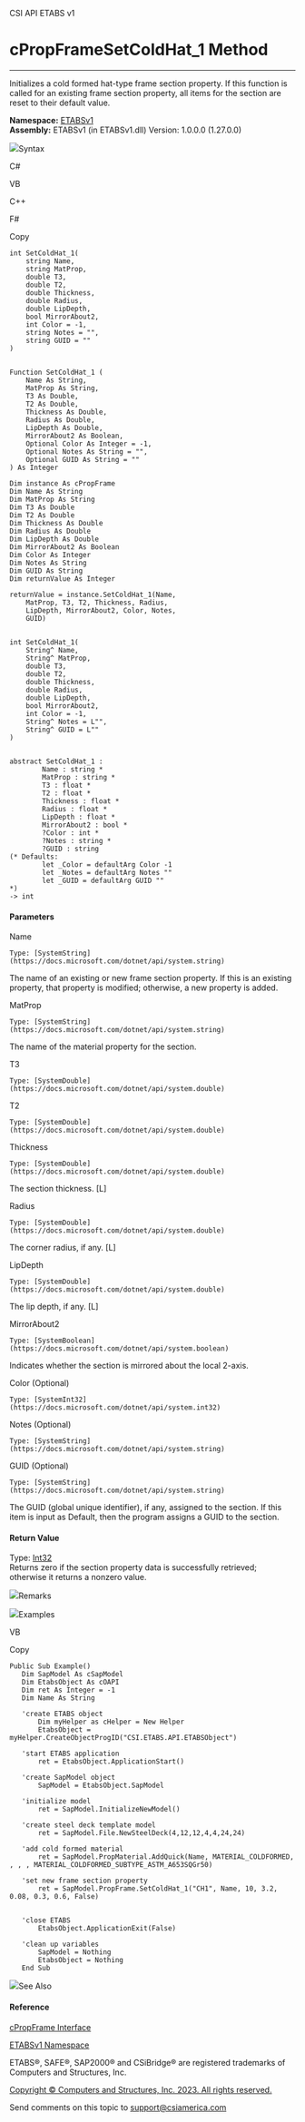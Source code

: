 ﻿

CSI API ETABS v1

# cPropFrameSetColdHat_1 Method  
  
---  
  
Initializes a cold formed hat-type frame section property. If this function is
called for an existing frame section property, all items for the section are
reset to their default value.

**Namespace:** [ETABSv1](2780f1b8-2033-5289-2298-1cdb2a7508d9.htm)  
**Assembly:** ETABSv1 (in ETABSv1.dll) Version: 1.0.0.0 (1.27.0.0)

![](../icons/SectionExpanded.png)Syntax

C#

VB

C++

F#

Copy

    
    
    int SetColdHat_1(
    	string Name,
    	string MatProp,
    	double T3,
    	double T2,
    	double Thickness,
    	double Radius,
    	double LipDepth,
    	bool MirrorAbout2,
    	int Color = -1,
    	string Notes = "",
    	string GUID = ""
    )
    
    
    Function SetColdHat_1 ( 
    	Name As String,
    	MatProp As String,
    	T3 As Double,
    	T2 As Double,
    	Thickness As Double,
    	Radius As Double,
    	LipDepth As Double,
    	MirrorAbout2 As Boolean,
    	Optional Color As Integer = -1,
    	Optional Notes As String = "",
    	Optional GUID As String = ""
    ) As Integer
    
    Dim instance As cPropFrame
    Dim Name As String
    Dim MatProp As String
    Dim T3 As Double
    Dim T2 As Double
    Dim Thickness As Double
    Dim Radius As Double
    Dim LipDepth As Double
    Dim MirrorAbout2 As Boolean
    Dim Color As Integer
    Dim Notes As String
    Dim GUID As String
    Dim returnValue As Integer
    
    returnValue = instance.SetColdHat_1(Name, 
    	MatProp, T3, T2, Thickness, Radius, 
    	LipDepth, MirrorAbout2, Color, Notes, 
    	GUID)
    
    
    int SetColdHat_1(
    	String^ Name, 
    	String^ MatProp, 
    	double T3, 
    	double T2, 
    	double Thickness, 
    	double Radius, 
    	double LipDepth, 
    	bool MirrorAbout2, 
    	int Color = -1, 
    	String^ Notes = L"", 
    	String^ GUID = L""
    )
    
    
    abstract SetColdHat_1 : 
            Name : string * 
            MatProp : string * 
            T3 : float * 
            T2 : float * 
            Thickness : float * 
            Radius : float * 
            LipDepth : float * 
            MirrorAbout2 : bool * 
            ?Color : int * 
            ?Notes : string * 
            ?GUID : string 
    (* Defaults:
            let _Color = defaultArg Color -1
            let _Notes = defaultArg Notes ""
            let _GUID = defaultArg GUID ""
    *)
    -> int 
    

#### Parameters

Name

    Type: [SystemString](https://docs.microsoft.com/dotnet/api/system.string)  
The name of an existing or new frame section property. If this is an existing
property, that property is modified; otherwise, a new property is added.

MatProp

    Type: [SystemString](https://docs.microsoft.com/dotnet/api/system.string)  
The name of the material property for the section.

T3

    Type: [SystemDouble](https://docs.microsoft.com/dotnet/api/system.double)  

T2

    Type: [SystemDouble](https://docs.microsoft.com/dotnet/api/system.double)  

Thickness

    Type: [SystemDouble](https://docs.microsoft.com/dotnet/api/system.double)  
The section thickness. [L]

Radius

    Type: [SystemDouble](https://docs.microsoft.com/dotnet/api/system.double)  
The corner radius, if any. [L]

LipDepth

    Type: [SystemDouble](https://docs.microsoft.com/dotnet/api/system.double)  
The lip depth, if any. [L]

MirrorAbout2

    Type: [SystemBoolean](https://docs.microsoft.com/dotnet/api/system.boolean)  
Indicates whether the section is mirrored about the local 2-axis.

Color (Optional)

    Type: [SystemInt32](https://docs.microsoft.com/dotnet/api/system.int32)  

Notes (Optional)

    Type: [SystemString](https://docs.microsoft.com/dotnet/api/system.string)  

GUID (Optional)

    Type: [SystemString](https://docs.microsoft.com/dotnet/api/system.string)  
The GUID (global unique identifier), if any, assigned to the section. If this
item is input as Default, then the program assigns a GUID to the section.

#### Return Value

Type: [Int32](https://docs.microsoft.com/dotnet/api/system.int32)  
Returns zero if the section property data is successfully retrieved; otherwise
it returns a nonzero value.

![](../icons/SectionExpanded.png)Remarks

![](../icons/SectionExpanded.png)Examples

VB

Copy

    
    
    Public Sub Example()
       Dim SapModel As cSapModel
       Dim EtabsObject As cOAPI
       Dim ret As Integer = -1
       Dim Name As String
    
       'create ETABS object
           Dim myHelper as cHelper = New Helper
           EtabsObject = myHelper.CreateObjectProgID("CSI.ETABS.API.ETABSObject")
    
       'start ETABS application
           ret = EtabsObject.ApplicationStart()
    
       'create SapModel object
           SapModel = EtabsObject.SapModel
    
       'initialize model
           ret = SapModel.InitializeNewModel()
    
       'create steel deck template model
           ret = SapModel.File.NewSteelDeck(4,12,12,4,4,24,24)
    
       'add cold formed material
           ret = SapModel.PropMaterial.AddQuick(Name, MATERIAL_COLDFORMED, , , , MATERIAL_COLDFORMED_SUBTYPE_ASTM_A653SQGr50)
    
       'set new frame section property
           ret = SapModel.PropFrame.SetColdHat_1("CH1", Name, 10, 3.2, 0.08, 0.3, 0.6, False)
    
    
       'close ETABS
           EtabsObject.ApplicationExit(False)
    
       'clean up variables
           SapModel = Nothing
           EtabsObject = Nothing
       End Sub

![](../icons/SectionExpanded.png)See Also

#### Reference

[cPropFrame Interface](818573fe-2b13-6183-8dc9-0cf3e8e02c7a.htm)

[ETABSv1 Namespace](2780f1b8-2033-5289-2298-1cdb2a7508d9.htm)

ETABS®, SAFE®, SAP2000® and CSiBridge® are registered trademarks of Computers
and Structures, Inc.  

[Copyright © Computers and Structures, Inc. 2023. All rights
reserved.](http://www.csiamerica.com)

Send comments on this topic to
[support@csiamerica.com](mailto:support%40csiamerica.com?Subject=CSI%20API%20ETABS%20v1)

